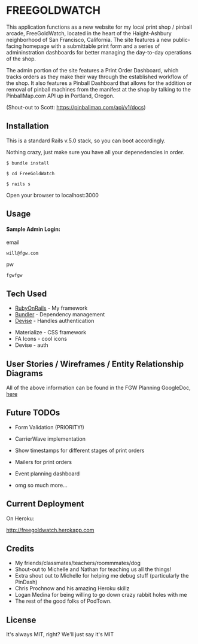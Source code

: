 # FREEGOLDWATCH
This application functions as a new website for my local print shop / pinball arcade, FreeGoldWatch, located in the heart of the Haight-Ashbury neighborhood of San Francisco, California.  The site features a new public-facing homepage with a submittable print form and a series of admininstration dashboards for better managing the day-to-day operations of the shop.  

The admin portion of the site features a Print Order Dashboard, which tracks orders as they make their way through the established workflow of the shop.  It also features a Pinball Dashboard that allows for the addition or removal of pinball machines from the manifest at the shop by talking to the PinballMap.com API up in Portland, Oregon. 

(Shout-out to Scott: https://pinballmap.com/api/v1/docs)


## Installation
This is a standard Rails v.5.0 stack, so you can boot accordingly.

Nothing crazy, just make sure you have all your depenedencies in order.

```
$ bundle install
```
```
$ cd FreeGoldWatch
```
```
$ rails s
```

Open your browser to localhost:3000

## Usage

#### Sample Admin Login:

email
```
will@fgw.com
```
pw
```
fgwfgw
```

## Tech Used

* [RubyOnRails](https://github.com/rails/rails) - My framework
* [Bundler](https://github.com/bundler/bundler) - Dependency management
* [Devise](https://github.com/plataformatec/devise) - Handles authentication

- Materialize - CSS framework
- FA Icons - cool icons
- Devise - auth


## User Stories / Wireframes / Entity Relationship Diagrams

All of the above information can be found in the FGW Planning GoogleDoc, [here](https://docs.google.com/document/d/1lbzvIm8x1vbpjOFJxT-MkkNsgewM2VLCCdJUuPousj0/edit?usp=sharing)

## Future TODOs

- Form Validation (PRIORITY!)
- CarrierWave implementation
- Show timestamps for different stages of print orders
- Mailers for print orders
- Event planning dashboard

- omg so much more...


## Current Deployment

On Heroku:

http://freegoldwatch.herokapp.com


## Credits

- My friends/classmates/teachers/roommmates/dog
- Shout-out to Michelle and Nathan for teaching us all the things!
- Extra shout out to Michelle for helping me debug stuff (particularly the PinDash)
- Chris Prochnow and his amazing Heroku skillz
- Logan Medina for being willing to go down crazy rabbit holes with me
- The rest of the good folks of PodTown.


## License
It's always MIT, right?  We'll just say it's MIT
